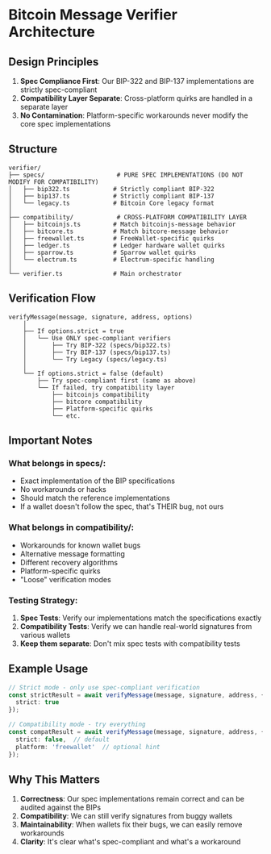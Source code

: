 # Bitcoin Message Verifier Architecture

## Design Principles

1. **Spec Compliance First**: Our BIP-322 and BIP-137 implementations are strictly spec-compliant
2. **Compatibility Layer Separate**: Cross-platform quirks are handled in a separate layer
3. **No Contamination**: Platform-specific workarounds never modify the core spec implementations

## Structure

```
verifier/
├── specs/                    # PURE SPEC IMPLEMENTATIONS (DO NOT MODIFY FOR COMPATIBILITY)
│   ├── bip322.ts            # Strictly compliant BIP-322
│   ├── bip137.ts            # Strictly compliant BIP-137
│   └── legacy.ts            # Bitcoin Core legacy format
│
├── compatibility/            # CROSS-PLATFORM COMPATIBILITY LAYER
│   ├── bitcoinjs.ts         # Match bitcoinjs-message behavior
│   ├── bitcore.ts           # Match bitcore-message behavior
│   ├── freewallet.ts        # FreeWallet-specific quirks
│   ├── ledger.ts            # Ledger hardware wallet quirks
│   ├── sparrow.ts           # Sparrow wallet quirks
│   └── electrum.ts          # Electrum-specific handling
│
└── verifier.ts              # Main orchestrator
```

## Verification Flow

```
verifyMessage(message, signature, address, options)
    │
    ├── If options.strict = true
    │   └── Use ONLY spec-compliant verifiers
    │       ├── Try BIP-322 (specs/bip322.ts)
    │       ├── Try BIP-137 (specs/bip137.ts)
    │       └── Try Legacy (specs/legacy.ts)
    │
    └── If options.strict = false (default)
        ├── Try spec-compliant first (same as above)
        └── If failed, try compatibility layer
            ├── bitcoinjs compatibility
            ├── bitcore compatibility
            ├── Platform-specific quirks
            └── etc.
```

## Important Notes

### What belongs in specs/:
- Exact implementation of the BIP specifications
- No workarounds or hacks
- Should match the reference implementations
- If a wallet doesn't follow the spec, that's THEIR bug, not ours

### What belongs in compatibility/:
- Workarounds for known wallet bugs
- Alternative message formatting
- Different recovery algorithms
- Platform-specific quirks
- "Loose" verification modes

### Testing Strategy:
1. **Spec Tests**: Verify our implementations match the specifications exactly
2. **Compatibility Tests**: Verify we can handle real-world signatures from various wallets
3. **Keep them separate**: Don't mix spec tests with compatibility tests

## Example Usage

```typescript
// Strict mode - only use spec-compliant verification
const strictResult = await verifyMessage(message, signature, address, {
  strict: true
});

// Compatibility mode - try everything
const compatResult = await verifyMessage(message, signature, address, {
  strict: false,  // default
  platform: 'freewallet'  // optional hint
});
```

## Why This Matters

1. **Correctness**: Our spec implementations remain correct and can be audited against the BIPs
2. **Compatibility**: We can still verify signatures from buggy wallets
3. **Maintainability**: When wallets fix their bugs, we can easily remove workarounds
4. **Clarity**: It's clear what's spec-compliant and what's a workaround